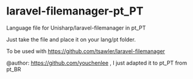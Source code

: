 # laravel-filemanager-pt_PT
Language file for Unisharp/laravel-filemanager in pt_PT

Just take the file and place it on your lang/pt folder.

To be used with https://github.com/tsawler/laravel-filemanager 

@author: https://github.com/youchenlee , I just adapted it to pt_PT from pt_BR
